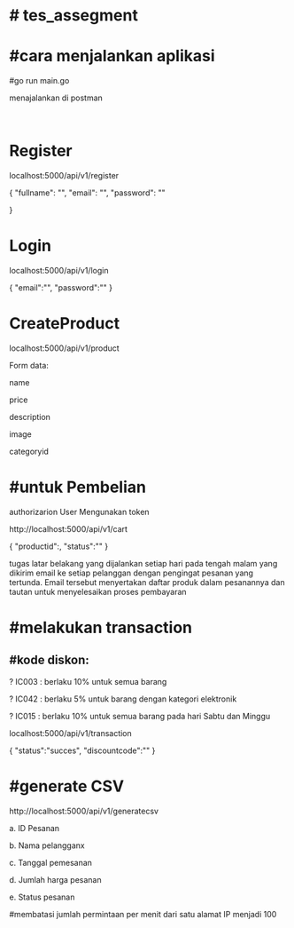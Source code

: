 <h1># tes_assegment</h1>
<h1>#cara menjalankan aplikasi</h1>
<p>#go run main.go</p>
<p>menajalankan di postman</p>
<br>
<h1>Register</h1>
<p>localhost:5000/api/v1/register</p>
<p>{
    "fullname": "",
    "email": "",
    "password": ""
    
}</p>
<h1>Login</h1>

<p>localhost:5000/api/v1/login</p>
<p>{
    "email":"",
    "password":""
}</p>
<h1>CreateProduct</h1>
<p>localhost:5000/api/v1/product</p>
<p>Form data:</p>
<p>name</p>
<p>price</p>
<p>description</p>
<p>image</p>
<p>categoryid</p>

<h1>#untuk Pembelian</h1> 
<p>authorizarion User Mengunakan token</p>
<p>http://localhost:5000/api/v1/cart</p>
<p>{
    "productid":,
    "status":""
}</p>
<p>tugas latar belakang yang dijalankan setiap hari pada tengah malam yang dikirim email ke setiap pelanggan dengan pengingat pesanan yang tertunda. 
Email tersebut  menyertakan daftar produk dalam pesanannya dan tautan untuk menyelesaikan proses pembayaran
</p>
<h1>#melakukan transaction</h1>
<h2>#kode diskon:</h2>
<p>? IC003 : berlaku 10% untuk semua barang </p>
<p>? IC042 : berlaku 5% untuk barang dengan kategori elektronik</p> 
<p>? IC015 : berlaku 10% untuk semua barang pada hari Sabtu dan Minggu</p>
<p>localhost:5000/api/v1/transaction</p>
<p>{
    "status":"succes",
    "discountcode":""
}</p>

<h1>#generate CSV</h1> 
<p>http://localhost:5000/api/v1/generatecsv</p>
<p>a. ID Pesanan</p> 
<p>b. Nama pelangganx</p>
<p>c. Tanggal pemesanan</p> 
<p>d. Jumlah harga pesanan</p> 
<p>e. Status pesanan</p>

#membatasi jumlah permintaan per menit dari satu alamat IP menjadi 100
